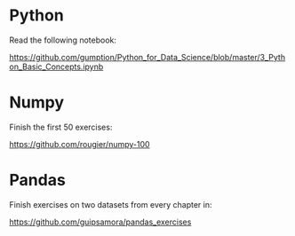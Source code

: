 # Python

Read the following notebook:

https://github.com/gumption/Python_for_Data_Science/blob/master/3_Python_Basic_Concepts.ipynb

# Numpy

Finish the first 50 exercises:

https://github.com/rougier/numpy-100

# Pandas

Finish exercises on two datasets from every chapter in:

https://github.com/guipsamora/pandas_exercises
